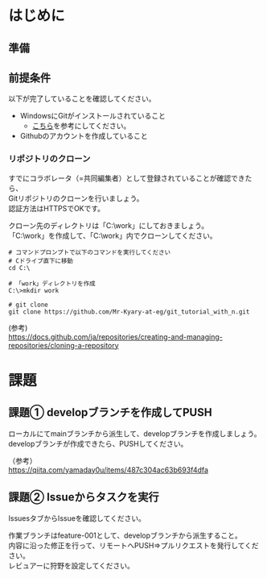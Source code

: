 # はじめに
## 準備
## 前提条件
以下が完了していることを確認してください。
- WindowsにGitがインストールされていること
  - [こちら](https://qiita.com/T-H9703EnAc/items/4fbe6593d42f9a844b1c)を参考にしてください。
- Githubのアカウントを作成していること
  
### リポジトリのクローン
すでにコラボレータ（=共同編集者）として登録されていることが確認できたら、  
Gitリポジトリのクローンを行いましょう。  
認証方法はHTTPSでOKです。

クローン先のディレクトリは「C:\work」にしておきましょう。  
「C:\work」を作成して、「C:\work」内でクローンしてください。
```
# コマンドプロンプトで以下のコマンドを実行してください
# Cドライブ直下に移動
cd C:\

# 「work」ディレクトリを作成
C:\>mkdir work

# git clone
git clone https://github.com/Mr-Kyary-at-eg/git_tutorial_with_n.git
```

(参考)  
https://docs.github.com/ja/repositories/creating-and-managing-repositories/cloning-a-repository

# 課題
## 課題① developブランチを作成してPUSH
ローカルにてmainブランチから派生して、developブランチを作成しましょう。  
developブランチが作成できたら、PUSHしてください。

（参考）  
https://qiita.com/yamaday0u/items/487c304ac63b693f4dfa

## 課題② Issueからタスクを実行
IssuesタブからIssueを確認してください。  


作業ブランチはfeature-001として、developブランチから派生すること。  
内容に沿った修正を行って、リモートへPUSH⇒プルリクエストを発行してください。  
レビュアーに狩野を設定してください。
